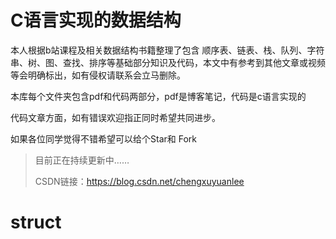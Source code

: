 # C语言实现的数据结构

本人根据b站课程及相关数据结构书籍整理了包含 顺序表、链表、栈、队列、字符串、树、图、查找、排序等基础部分知识及代码，本文中有参考到其他文章或视频等会明确标出，如有侵权请联系会立马删除。

本库每个文件夹包含pdf和代码两部分，pdf是博客笔记，代码是c语言实现的

代码文章方面，如有错误欢迎指正同时希望共同进步。

如果各位同学觉得不错希望可以给个Star和 Fork   

> 目前正在持续更新中…… 
>
> CSDN链接：https://blog.csdn.net/chengxuyuanlee
# struct

